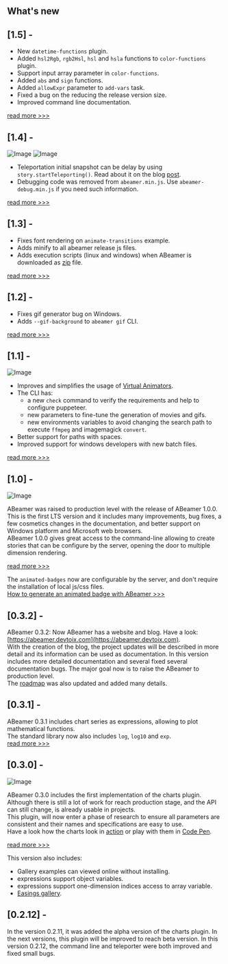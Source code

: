 ## What's new

## [1.5] -
  
- New `datetime-functions` plugin.
- Added `hsl2Rgb`, `rgb2Hsl`, `hsl` and `hsla` functions to `color-functions` plugin.
- Support input array parameter in `color-functions`.
- Added `abs` and `sign` functions.
- Added `allowExpr` parameter to `add-vars` task.
- Fixed a bug on the reducing the release version size.
- Improved command line documentation.
  
[read more >>>](https://abeamer.devtoix.com/blog/2018/09/10/abeamer-1.5.0-released.html)  
  
## [1.4] -
  
![Image](https://abeamer.devtoix.com/gallery/latest/animate-delay-teleportation/story-frames/story.gif)  ![Image](https://abeamer.devtoix.com/gallery/latest/animate-delay-teleportation/story-frames/story-lighthouse.gif)  
  
- Teleportation initial snapshot can be delay by using `story.startTeleporting()`. Read about it on the blog [post](https://abeamer.devtoix.com/blog/2018/08/20/how-to-delay-the-teleportation-in-abeamer.html).  
- Debugging code was removed from `abeamer.min.js`. Use `abeamer-debug.min.js` if you need such information.
  
[read more >>>](https://abeamer.devtoix.com/blog/2018/08/20/abeamer-1.4.0-released.html)  
  
## [1.3] -
  
- Fixes font rendering on `animate-transitions` example.
- Adds minify to all abeamer release js files.
- Adds execution scripts (linux and windows) when ABeamer is downloaded as [zip](https://abeamer.devtoix.com/downloads.html) file.  
  
[read more >>>](https://abeamer.devtoix.com/blog/2018/08/15/abeamer-1.3.0-released.html)  
  
## [1.2] -
  
- Fixes gif generator bug on Windows.
- Adds `--gif-background` to `abeamer gif` CLI.  
  
[read more >>>](https://abeamer.devtoix.com/blog/2018/08/06/abeamer-1.2.0-released.html)  
  
## [1.1] -
  
![Image](https://abeamer.devtoix.com/gallery/latest/animate-simple-virtual-animator/story-frames/story.gif)
  
- Improves and simplifies the usage of [Virtual Animators](https://abeamer.devtoix.com/blog/2018/07/31/how-to-use-virtual-animators-in-abeamer.html).
- The CLI has:
    * a new `check` command to verify the requirements and help to configure puppeteer.
    * new parameters to fine-tune the generation of movies and gifs.
    * new environments variables to avoid changing the search path to execute `ffmpeg` and imagemagick `convert`.
- Better support for paths with spaces.
- Improved support for windows developers with new batch files.  
  
[read more >>>](https://abeamer.devtoix.com/blog/2018/07/31/abeamer-1.1.0-released.html)  
  
## [1.0] -
  
![Image](https://abeamer.devtoix.com/gallery/latest/animate-badges/story-frames/story.gif)
  
ABeamer was raised to production level with the release of ABeamer 1.0.0.  
This is the first LTS version and it includes many improvements, bug fixes, a few cosmetics changes in the documentation, 
and better support on Windows platform and Microsoft web browsers.  
ABeamer 1.0.0 gives great access to the command-line allowing to create stories that can 
be configure by the server, opening the door to multiple dimension rendering.  
  
[read more >>>](https://abeamer.devtoix.com/blog/2018/07/11/abeamer-1.0.0-released.html)  
  
The `animated-badges` now are configurable by the server, and don't require the installation of local js/css files.  
[How to generate an animated badge with ABeamer >>>](https://abeamer.devtoix.com/blog/2018/07/11/how-to-generate-an-animated-badge-with-abeamer.html)  
  
## [0.3.2] -
  
ABeamer 0.3.2: Now ABeamer has a website and blog. Have a look: [https://abeamer.devtoix.com](https://abeamer.devtoix.com).  
With the creation of the blog, the project updates will be described in more detail and its information can be used as documentation.
In this version includes more detailed documentation and several fixed several documentation bugs.
The major goal now is to raise the ABeamer to production level.  
The [roadmap](https://abeamer.devtoix.com/docs/latest/end-user/en/site/roadmap/) was also updated and added many details.   
  
## [0.3.1] -
  
ABeamer 0.3.1 includes chart series as expressions, allowing to plot mathematical functions.  
The standard library now also includes `log`, `log10` and `exp`.  
[read more >>>](https://abeamer.devtoix.com/blog/2018/06/29/abeamer-0.3.1-released.html)  
 
## [0.3.0] -
  
![Image](https://a-bentofreire.github.io/abeamer-gallery-release/animate-charts/story-frames/story.gif)  
  
ABeamer 0.3.0 includes the first implementation of the charts plugin.  
Although there is still a lot of work for reach production stage, and the API can still change,
is already usable in projects.  
This plugin, will now enter a phase of research to ensure all parameters are consistent and their names 
and specifications are easy to use.  
Have a look how the charts look in [action](https://a-bentofreire.github.io/abeamer-gallery-release/charts-gallery/index-online.html) or 
play with them in [Code Pen](https://codepen.io/a-bentofreire/pen/mKjQXR).  
  
[read more >>>](https://abeamer.devtoix.com/blog/2018/06/25/abeamer-0.3.0-released.html)  
  
This version also includes:
* Gallery examples can viewed online without installing.
* expressions support object variables.
* expressions support one-dimension indices access to array variable.
* [Easings gallery](https://a-bentofreire.github.io/abeamer-gallery-release/easings-gallery/index-online.html).
  
## [0.2.12] -

In the version 0.2.11, it was added the alpha version of the charts plugin.
In the next versions, this plugin will be improved to reach beta version.
In this version 0.2.12, the command line and teleporter were both improved 
and fixed small bugs.
